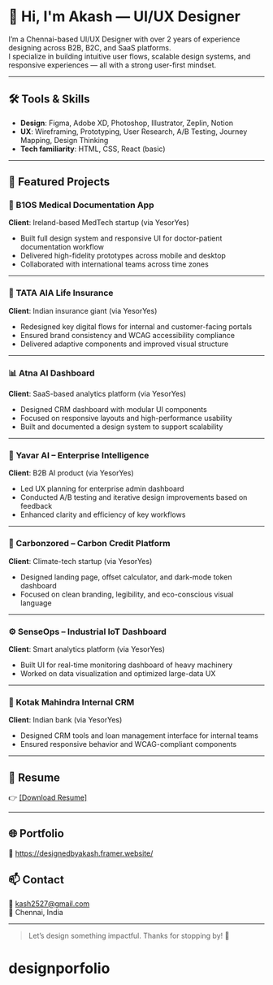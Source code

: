 # 👋 Hi, I'm Akash — UI/UX Designer

I’m a Chennai-based UI/UX Designer with over 2 years of experience designing across B2B, B2C, and SaaS platforms.  
I specialize in building intuitive user flows, scalable design systems, and responsive experiences — all with a strong user-first mindset.

---

## 🛠 Tools & Skills

- **Design**: Figma, Adobe XD, Photoshop, Illustrator, Zeplin, Notion  
- **UX**: Wireframing, Prototyping, User Research, A/B Testing, Journey Mapping, Design Thinking  
- **Tech familiarity**: HTML, CSS, React (basic)

---

## 💼 Featured Projects

### 🏥 B1OS Medical Documentation App  
**Client**: Ireland-based MedTech startup (via YesorYes)  
- Built full design system and responsive UI for doctor-patient documentation workflow  
- Delivered high-fidelity prototypes across mobile and desktop  
- Collaborated with international teams across time zones

---

### 💼 TATA AIA Life Insurance  
**Client**: Indian insurance giant (via YesorYes)  
- Redesigned key digital flows for internal and customer-facing portals  
- Ensured brand consistency and WCAG accessibility compliance  
- Delivered adaptive components and improved visual structure

---

### 📊 Atna AI Dashboard  
**Client**: SaaS-based analytics platform (via YesorYes)  
- Designed CRM dashboard with modular UI components  
- Focused on responsive layouts and high-performance usability  
- Built and documented a design system to support scalability

---

### 🧠 Yavar AI – Enterprise Intelligence  
**Client**: B2B AI product (via YesorYes)  
- Led UX planning for enterprise admin dashboard  
- Conducted A/B testing and iterative design improvements based on feedback  
- Enhanced clarity and efficiency of key workflows

---

### 🌱 Carbonzored – Carbon Credit Platform  
**Client**: Climate-tech startup (via YesorYes)  
- Designed landing page, offset calculator, and dark-mode token dashboard  
- Focused on clean branding, legibility, and eco-conscious visual language

---

### ⚙️ SenseOps – Industrial IoT Dashboard  
**Client**: Smart analytics platform (via YesorYes)  
- Built UI for real-time monitoring dashboard of heavy machinery  
- Worked on data visualization and optimized large-data UX

---

### 🏦 Kotak Mahindra Internal CRM  
**Client**: Indian bank (via YesorYes)  
- Designed CRM tools and loan management interface for internal teams  
- Ensured responsive behavior and WCAG-compliant components

---

## 📄 Resume  
👉 [[Download Resume]](https://drive.google.com/file/d/1imOMmc1sHjsmS_nR7tDdtdD6hsYZ8WJA/view?usp=sharing)

---

## 🌐 Portfolio  
🔗 https://designedbyakash.framer.website/  

## 📫 Contact  
📧 kash2527@gmail.com  
📍 Chennai, India  

---

> Let’s design something impactful. Thanks for stopping by! 🚀
# designporfolio
